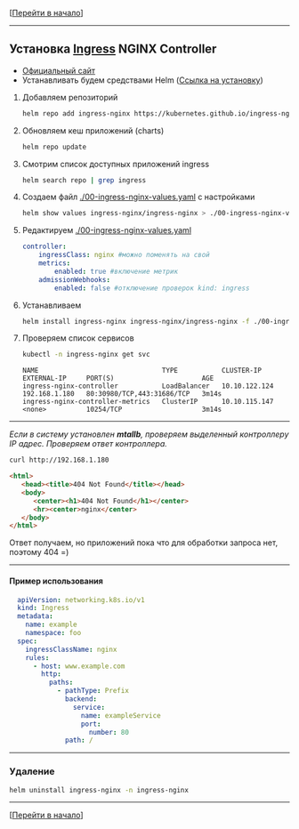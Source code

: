 [[Перейти в начало](../../README.md)]

---

## Установка [Ingress](https://kubernetes.io/docs/concepts/services-networking/ingress/) NGINX Controller

* [Официальный сайт](https://kubernetes.github.io/ingress-nginx/deploy/)
* Устанавливать будем средствами Helm ([Ссылка на установку](../install-helm/README.md))

1. Добавляем репозиторий
    ```bash
    helm repo add ingress-nginx https://kubernetes.github.io/ingress-nginx
    ```

2. Обновляем кеш приложений (charts)
    ```bash
    helm repo update
    ```

3. Смотрим список доступных приложений ingress
    ```bash
    helm search repo | grep ingress
    ```

4. Создаем файл [./00-ingress-nginx-values.yaml](./00-ingress-nginx-values.yaml) с настройками
    ```bash
    helm show values ingress-nginx/ingress-nginx > ./00-ingress-nginx-values.yaml
    ```

5. Редактируем [./00-ingress-nginx-values.yaml](./00-ingress-nginx-values.yaml)
   ```yaml
   controller:
       ingressClass: nginx #можно поменять на свой
       metrics:
           enabled: true #включение метрик
       admissionWebhooks:
           enabled: false #отключение проверок kind: ingress 
   ```
6. Устанавливаем
    ```bash
    helm install ingress-nginx ingress-nginx/ingress-nginx -f ./00-ingress-nginx-values.yaml -n ingress-nginx --create-namespace
    ```

7. Проверяем список сервисов
    ```bash
    kubectl -n ingress-nginx get svc
    ```
    ```
    NAME                               TYPE           CLUSTER-IP      EXTERNAL-IP     PORT(S)                      AGE
    ingress-nginx-controller           LoadBalancer   10.10.122.124   192.168.1.180   80:30980/TCP,443:31686/TCP   3m14s
    ingress-nginx-controller-metrics   ClusterIP      10.10.115.147   <none>          10254/TCP                    3m14s
    ```
---
*Если в систему установлен **mtallb**, проверяем выделенный контроллеру IP адрес.
Проверяем ответ контроллера.*

```bash
curl http://192.168.1.180
```
```html
<html>
   <head><title>404 Not Found</title></head>
   <body>
      <center><h1>404 Not Found</h1></center>
      <hr><center>nginx</center>
   </body>
</html>
```
Ответ получаем, но приложений пока что для обработки запроса нет, поэтому 404 =)

---

#### Пример использования
```yaml
  apiVersion: networking.k8s.io/v1
  kind: Ingress
  metadata:
    name: example
    namespace: foo
  spec:
    ingressClassName: nginx
    rules:
      - host: www.example.com
        http:
          paths:
            - pathType: Prefix
              backend:
                service:
                  name: exampleService
                  port:
                    number: 80
              path: /
```

---

### Удаление

```bash
helm uninstall ingress-nginx -n ingress-nginx
```

---

[[Перейти в начало](../../README.md)]